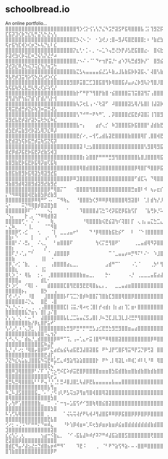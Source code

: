 # schoolbread.io
An online portfolio...
⣿⣿⣿⣿⣿⣿⣿⣿⣿⣿⣿⣿⣿⣿⣿⣿⣿⣿⣿⣿⣿⣿⢻⡱⢊⡕⢪⢡⢣⡙⣌⠳⣩⡛⣽⣫⠟⣯⢿⣿⣿⣿⣧⢈⡅⢹⣻⣝⡯⣏⣯⡽⣹⢎⡷⣙⣎⢧⡛⣬⢣⡓⣜⢢⢣⠀
⣿⣿⣿⣿⣿⣿⣿⣿⣿⣿⣿⣿⣿⣿⣿⣿⣿⣿⣿⣿⣿⣏⡳⢌⠢⢈⠂⠀⠂⣱⢞⡰⢐⣿⠤⣻⡼⢯⣿⣟⣿⣿⣿⡂⠆⠘⣷⣞⣳⢯⡖⣯⢳⣏⢾⡱⢎⡶⣙⠦⢧⡙⣆⠇⣎⠀
⣿⣿⣿⣿⣿⣿⣿⣿⣿⣿⣿⣿⣿⣿⣿⣿⣿⣿⣿⣿⣿⡝⣆⢃⠂⡁⠄⡀⠐⠤⣁⠱⢤⣛⢜⡳⡟⡼⣣⣟⣯⣿⣿⣔⠄⠀⣿⢮⣗⡯⣽⢞⣳⢎⡷⢭⣏⠶⣙⢮⢣⡝⣜⡚⠴⠀
⣿⣿⣿⣿⣿⣿⣿⣿⣿⣿⣿⣿⣿⣿⣿⣿⣿⣿⣿⣿⣿⣿⡐⠢⠌⠠⠈⠁⠙⠖⢲⡟⣭⡘⠂⣴⠱⡹⢧⣛⣾⣻⡷⡜⠁⠀⣿⣻⣮⡽⣞⡽⣎⠿⣜⡳⢮⡹⢭⣎⢳⡜⢶⣩⢓⠀
⣿⣿⣿⣿⣿⣿⣿⣿⣿⣿⣿⣿⣿⣿⣿⣿⣿⣿⣿⣿⣿⣷⣍⣣⢦⣤⣤⣤⣤⣮⣜⣡⠧⣷⣠⣸⣧⣷⣯⡷⡷⣽⣯⢄⠁⢼⣿⢣⣷⡻⣧⢟⡾⣹⣭⢻⡵⢫⡳⣜⣣⢞⡱⢎⣎⠀
⣿⣿⣿⣿⣿⣿⣿⣿⣿⣿⣿⣿⣿⣿⣿⣿⣿⣿⣿⣿⣻⣿⡿⣭⣿⣉⣋⣹⣿⣯⣿⢻⡷⢿⣿⣿⣯⡼⣤⡴⣌⡷⣻⢧⡕⢻⣿⡸⣿⣳⢯⣯⢷⡻⣜⣧⣛⢧⡻⣔⢏⡮⢵⢫⡜⠀
⣿⣿⣿⣿⣿⣿⣿⣿⣿⣿⣿⣿⣿⣿⣿⣿⣿⣿⣿⣿⣿⣷⡗⠋⠛⡟⠙⢻⣿⡟⣷⣿⠐⣮⣿⣿⣿⣿⣭⢹⣭⣿⣽⢻⡍⢠⣿⣿⣿⣽⢻⣼⢳⡟⢳⣮⡝⣾⢱⡏⣾⡜⢣⡗⢺⠀
⣿⣿⣿⣿⣿⣿⣿⣿⣿⣿⣿⣿⣿⣿⣿⣿⣿⣿⣿⣿⣿⣷⢧⡩⢖⣇⢠⠐⠌⢗⣽⠋⠀⠼⣿⣿⣿⣿⣽⣣⢿⡜⣧⣿⡇⢸⣼⣽⡷⣯⢿⣭⣟⣾⣛⡾⣝⡮⢷⣹⠶⣭⣛⢼⣣⠀
⣿⣿⣿⣿⣿⣿⣿⣿⣿⣿⣿⣿⣿⣿⣿⣿⣿⣿⣿⣿⣿⣿⢣⠙⠚⠛⠒⠟⠳⠛⢁⠀⡀⡽⣿⣿⣿⣿⣞⣯⣟⡾⣽⣿⡅⢸⢹⣿⣻⣽⣻⣞⣧⣟⡾⣽⡞⣽⡳⣭⢗⡳⣎⠷⣎⠀
⣿⣿⣿⣿⣿⣿⣿⣿⣿⣿⣿⣿⣿⣿⣿⣿⣿⣿⣿⣿⣿⣿⣧⠒⡄⠀⠀⠀⣴⡞⢄⡊⠀⠷⣹⣿⣿⣿⣯⡷⣯⣿⣿⣿⠃⣼⣾⣷⣟⣾⣳⣟⡾⣭⣷⣻⢞⡷⣽⣣⢿⡹⣎⠿⡼⠀
⣿⣿⣿⣿⣿⣿⣿⣿⣿⣿⣿⣿⣿⣿⣿⣿⣿⣿⣿⣿⣿⣿⣟⡎⠔⡀⠤⢺⢋⣠⣾⣧⣽⣟⣿⣿⣿⣿⣷⣿⣿⣿⢿⡏⢀⣿⣿⢾⣟⣷⣟⣾⣽⣳⢯⡷⣯⣛⡾⣭⢷⣫⣝⢯⡽⠀
⣿⣿⣿⣿⣿⣿⣿⣿⣿⣿⣿⣿⣿⣿⣿⣿⣿⣿⣿⣿⣿⣿⣿⣽⠸⣐⣢⣿⣿⣿⣿⣿⣿⣿⣿⣿⣿⣿⣿⣿⣿⣿⣿⢣⣻⣿⢿⣻⣯⣿⣞⡿⣾⡽⣯⣟⡷⣯⣟⡽⣞⣷⣫⢾⣹⠀
⣿⣿⣿⣿⣿⣿⣿⣿⣿⣿⣿⣿⣿⣿⣿⣿⣿⣿⣿⣿⣿⣿⣿⣿⡆⣵⣿⣿⡟⠛⠛⠛⣛⣻⢻⣿⣿⣿⣿⣿⣿⣧⣿⣸⣿⣿⣿⢿⣯⣷⣿⣻⣷⣟⡷⣯⣟⡷⣯⢿⡽⣶⢏⣯⢷⠀
⣿⣿⣿⣿⣿⣿⣿⣿⣿⣿⣿⣿⣿⣿⣿⣿⣿⣿⣿⣿⣿⣿⣿⢿⣿⣾⣿⣿⣿⣽⣿⣿⣿⣿⣿⣿⣿⣿⣿⣿⡿⢿⣿⡏⠻⣿⣿⡿⣯⣷⣿⣯⣷⣿⣻⡷⣯⢿⣽⣳⢿⣽⣻⣞⣯⠀
⣿⣿⣿⣿⣿⣿⣿⣿⣿⣿⣿⣿⣿⣿⣿⣿⣿⣿⣿⣿⡿⠿⣹⣿⣿⣿⣿⣿⣿⣿⣿⣿⣿⣿⣿⣿⣿⣿⣿⣿⠋⣾⣏⢥⠀⠙⢿⣿⣿⣻⣷⣿⣻⣾⢿⣽⣿⣻⣾⣽⣻⣞⣷⣻⣞⠀
⣿⣿⣿⣿⣿⣿⣿⣿⣿⣿⣿⣿⣿⡿⠛⢿⣿⡍⠉⠀⠀⠐⣿⣿⣿⣿⢻⣿⣿⣿⣿⣿⣿⣿⣿⣿⣿⣿⣿⣛⣶⣿⠇⠺⠀⢦⡤⣖⡎⡍⠙⠻⠿⢿⣿⣿⢾⣟⣷⣿⣳⡿⣞⣷⣻⠀
⣿⣿⣿⣿⣿⣿⣿⣿⡿⠿⢿⠛⠋⠠⠄⠀⠉⠻⢷⣄⠀⠀⠘⣿⣿⣿⣳⢎⡻⠿⠿⡿⢿⣿⣿⣿⣿⢿⣻⣽⣿⠇⠀⢁⡇⣾⢳⡜⡸⢥⠂⠀⠀⠀⠭⡙⠻⢿⣿⡾⣿⣽⣿⣳⣿⠀
⣿⣿⣿⣿⣿⣿⡿⠏⠁⠁⠀⠀⠀⠢⡅⠀⠀⠀⠀⠁⠀⠀⠀⠹⣿⣿⣿⣿⣼⢩⣓⠩⢞⡽⣯⣟⡿⣯⣷⢫⡏⠀⠀⠈⣧⢛⡷⡘⠥⠈⢢⡄⠀⠀⠀⡗⢀⡄⠈⠙⠿⢿⣾⣿⣽⠀
⣿⣿⣿⣿⣿⢋⠐⠀⠌⠀⠄⠀⠀⠀⢷⡀⠀⠀⠀⠀⠀⠀⠀⠀⠘⢿⣿⣿⣿⣷⢮⣟⣮⣽⢳⠎⢽⣿⡇⡏⠀⢄⢰⡄⣤⣍⣓⣉⣄⠂⣌⠷⡀⠀⠀⠁⢸⡀⠀⠀⠀⠈⠉⠻⣿⠀
⣿⣿⣿⡿⢋⠠⣊⠀⠀⠀⢂⠀⠀⠀⠈⡇⠀⣀⣀⣠⣤⠖⠃⠀⠀⠀⠙⠘⡿⢿⣿⣿⣷⣯⣗⡮⠋⠀⠀⠇⠀⠈⠑⢸⣿⣿⣿⣿⣿⣿⣷⠆⠑⠀⠀⠀⠀⡇⠀⠀⠀⢠⠂⠀⠘⠀
⣿⣿⣿⠃⠌⠠⣛⡄⠀⠀⠌⢄⡀⠀⠀⠃⣶⣿⣿⣿⠏⠀⠀⠀⠀⠀⠀⠀⢳⢎⡍⣛⢻⣿⠟⠁⠀⠀⠀⠀⢀⣀⣤⣾⢿⠻⡽⣿⣿⣿⣿⡆⠀⠀⠀⠀⠀⢁⠀⠀⠀⡜⠀⠀⠀⠀
⣿⣿⠏⡘⠠⢁⡄⠉⠃⠀⠀⠀⠀⠈⠀⣼⣿⣿⣿⡿⠀⠀⠀⠀⠀⠀⠀⠀⠀⠀⠀⠀⠉⠈⣀⣤⣤⡴⠶⡛⠻⠍⠃⠌⠂⠀⠱⣸⣿⣿⣿⣷⠀⠀⠀⠀⠀⠀⠀⠀⢸⡇⠀⠐⠀⠀
⣿⡿⡈⠔⡁⠈⣷⡀⠀⢀⠀⠀⠀⠀⢠⣿⣿⣿⣿⣴⣄⣀⡀⠀⠀⠀⠀⠀⠀⠀⠀⣠⣾⠛⠉⠁⠀⠀⠀⠠⢁⠈⠀⠀⠀⢀⡳⠃⢻⣿⣿⣿⣆⠀⠀⠀⠀⠀⠀⠀⢸⡅⠀⠀⠀⠀
⣿⢇⡱⢈⠐⠀⢿⣧⠀⠀⡂⠄⠀⢀⣿⣿⣿⣿⣿⣿⣿⣿⣿⣷⣶⣤⣀⡀⠀⠀⠀⡓⠂⠀⠀⠀⠀⠀⠠⡘⠀⢀⣀⣀⣀⣤⣯⣴⣼⣿⣿⣿⣿⣤⠀⠀⠀⠀⠀⠀⣾⣇⠂⠀⠀⠀
⣟⠆⡱⢊⠀⠀⠊⢿⡇⠠⠀⠀⠀⣾⣿⣿⣿⣿⣏⣿⢻⣟⣿⣻⣟⣟⢿⣿⣦⣄⡄⡀⠀⠀⣀⣀⣤⣴⣶⣿⣿⣿⣿⣿⣿⣿⣿⣿⣿⣿⣿⣿⣿⣿⡦⡄⠀⠀⠀⠀⣿⡳⠀⠀⢠⠀
⡏⢞⠠⢃⠌⠀⠀⠸⣿⠀⠀⠀⣸⣿⣿⣿⣿⣿⡧⠏⢩⣉⡑⣿⡾⠷⣿⣿⡍⢹⣿⣷⣏⣻⣿⣿⢿⣿⣿⡿⣿⣿⣿⣿⣿⣿⣿⣿⣿⣿⣿⣿⣿⣿⣿⠬⡑⣄⠀⠀⣿⣟⠀⠠⣿⠀
⡙⢆⡘⢄⠂⠄⢀⠀⢀⠀⢀⢠⣿⣿⣿⣿⣿⣿⣏⡇⢨⣭⡐⢿⠴⢖⢈⣿⡇⡞⢴⣾⡆⢸⡆⣴⡆⢹⡁⣶⠆⣿⣿⣿⣿⣿⣿⣿⣿⣿⣿⣿⣿⣿⣿⣧⡙⣶⢢⠀⣿⡇⣰⠌⣿⠀
⡝⡄⢢⠈⢌⠀⠂⠤⠘⠀⠀⣼⣿⣿⣿⣿⣿⣿⣧⣇⣈⣉⣥⣤⣌⣫⣠⣿⡇⡸⠦⣙⣏⣸⣇⣹⣇⣸⢜⣛⡛⢻⣿⣿⣿⣿⣿⣿⣿⣿⣿⣿⣿⣿⣿⣿⣷⡜⡿⣆⣿⡟⣥⠞⠁⠀
⢣⠜⡠⢃⠰⠈⢄⡹⣃⠀⢸⣿⣿⣿⣿⣿⣿⣿⣗⣛⣻⠟⣛⠛⡛⠛⣛⣣⣰⣊⣟⣛⣓⣻⣛⣻⣿⣿⣶⣤⣴⣿⣿⣿⣿⣿⣿⣿⣿⣿⣿⣿⣿⣿⣿⣿⣿⣿⣷⣿⣿⠩⣄⢲⡝⠀
⢣⠚⢄⠣⣀⠁⣾⣦⡘⣀⣾⣿⣿⣿⣿⡿⠿⠛⠉⢩⡀⢠⠤⢁⣄⠖⣭⢸⣿⠻⠛⠿⢿⣿⣿⣽⣿⣿⣿⣿⣿⣿⣿⣿⣿⡿⠿⣿⣿⣿⣿⣿⣿⣿⣿⣿⣿⣿⣿⣿⣯⠷⣬⡟⠀⠀
⣧⡘⢠⠃⠔⡂⠘⢿⣿⡤⣿⡿⠟⠋⣍⣴⣞⣦⣮⢧⣴⣯⣟⣹⣼⣿⣽⣿⣯⠀⠟⠓⣸⡟⢋⣿⡯⢻⣭⠻⡟⣩⡙⡿⢛⣽⠀⣿⣿⣿⣿⣿⣿⣿⣿⣿⣿⣿⣿⣿⣿⣟⣼⡏⡀⠀
⡹⣝⠳⣎⢦⣥⣦⣸⣿⣿⣯⠳⢭⣟⠿⣥⣋⣄⠾⣻⣵⢻⣵⣵⣿⣿⣿⣿⡗⠀⠟⠓⢀⡇⢿⣽⣇⠰⠿⢾⡁⠾⠇⢇⠘⠿⠀⢿⣿⣿⣿⣿⣿⣿⣿⣿⣿⣿⣿⣿⣿⣿⣟⢦⠁⠀
⣿⣿⠿⣹⢿⣿⣿⣿⡿⠃⠌⠏⠈⡌⢓⡢⢛⠮⣏⠵⡾⣭⣟⣿⡿⣿⣿⣿⣿⣶⣶⣶⣿⣳⣯⣾⣿⣷⣶⣿⣷⣾⣷⣿⣷⣾⣷⣿⣿⢿⣿⣿⣿⣿⣿⣿⣿⣿⣿⣿⣿⣿⢯⡖⣩⠀
⣿⣛⢧⣛⢿⣿⣿⣿⣧⠃⠃⠟⢤⠘⡘⢀⡃⣛⠼⣿⣸⣿⣃⢧⣼⡿⣟⣧⣤⣤⣤⣤⣤⣧⣤⣤⣿⣿⣿⣿⣿⣿⣿⣿⣿⣿⣿⣿⣿⣿⣿⣿⣿⣿⣿⣿⣿⣿⣿⣿⣿⣿⣧⢻⣤⠀
⠷⣈⠧⣸⣫⣿⣿⣿⣿⣯⣀⠈⠄⠁⡐⠫⢰⢇⠟⣣⢭⣲⡽⢻⣶⢻⣿⢾⣿⣿⢿⣽⣿⣿⣿⣿⣿⣿⣿⣿⣿⣿⣿⣿⣿⣿⣿⣿⣿⣿⢿⣿⣿⣿⣿⣿⣿⣿⣿⣿⣿⣿⣿⣳⣿⠀
⡗⡠⢳⠟⢡⣿⣿⣿⣿⣿⣷⣀⠀⠉⠀⠠⠁⠒⢲⠤⣡⣯⢫⠞⠊⣻⣿⢷⢿⣿⣮⣿⣽⣿⣿⣿⣿⣿⣿⣿⣿⣿⣿⣿⣿⣿⣿⣿⣿⣿⣿⣿⣿⣿⣿⣿⣿⣿⣿⣿⣿⣿⣿⣳⣿⠀
⠧⢡⢋⢧⢿⣿⣿⣿⣿⣿⣿⣿⠀⡀⠀⠀⠀⠀⠁⢬⢥⢭⢼⡞⠟⢧⢾⠼⢻⣼⣿⣯⠿⠿⡿⡿⣯⣿⣿⡿⡿⡿⣿⡿⡿⣿⣿⣿⣿⣿⣿⣿⣿⣿⣿⣿⣿⣿⣿⣿⣿⣿⣟⣧⣿⠀
⢊⠔⡂⠠⢈⠩⠙⠋⠛⠛⠍⠙⠶⠾⣄⠀⠀⠀⠘⠗⢱⡿⢾⣶⠶⢁⠯⢖⣳⡾⣶⡶⣷⣶⡾⣮⣶⣿⣾⣾⣾⣾⣾⣾⣾⣷⣾⣿⣿⣹⣿⣿⣿⣿⣿⣿⣿⣿⣿⣿⣿⣿⣿⣽⣿⠀
⣎⣔⢣⡡⢀⢆⠀⠀⠀⠀⠀⢢⣴⠒⠪⣷⣄⡀⠀⠈⠊⠠⣯⣧⣼⠷⠾⡞⠽⠝⠛⠾⣼⣯⣵⣿⣿⣫⣿⣿⣿⣿⣿⣿⣿⢟⣿⣿⣿⣟⣽⣿⣿⡿⣿⣿⣿⣿⣿⣿⣿⣿⣿⣿⣿⠀
⣿⣾⣏⠻⣤⠜⣼⣢⣜⣒⣙⣾⣿⣦⡶⠾⠛⠻⠁⠀⠀⠀⠹⣟⠨⠀⠀⠀⢀⠀⠈⠃⠟⠙⣵⢫⠻⣵⠄⠤⠠⣿⣿⠿⣿⣿⣿⣿⣿⣿⢹⣷⣿⣿⣿⣿⣿⣿⣿⣿⣿⣿⣿⡿⠟⠀                                                                                        
                                                                                        
          
                                                                                        
                                                                                        
                                                                                        
                                                                                        
                                                                                        

